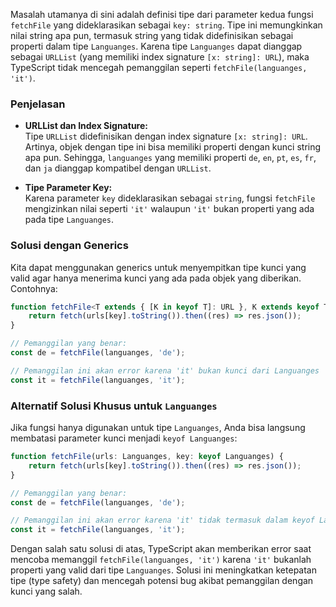 ﻿Masalah utamanya di sini adalah definisi tipe dari parameter kedua fungsi `fetchFile` yang dideklarasikan sebagai `key: string`. Tipe ini memungkinkan nilai string apa pun, termasuk string yang tidak didefinisikan sebagai properti dalam tipe `Languanges`. Karena tipe `Languanges` dapat dianggap sebagai `URLList` (yang memiliki index signature `[x: string]: URL`), maka TypeScript tidak mencegah pemanggilan seperti `fetchFile(languanges, 'it')`.

### Penjelasan

- **URLList dan Index Signature:**  
  Tipe `URLList` didefinisikan dengan index signature `[x: string]: URL`. Artinya, objek dengan tipe ini bisa memiliki properti dengan kunci string apa pun. Sehingga, `languanges` yang memiliki properti `de`, `en`, `pt`, `es`, `fr`, dan `ja` dianggap kompatibel dengan `URLList`.

- **Tipe Parameter Key:**  
  Karena parameter `key` dideklarasikan sebagai `string`, fungsi `fetchFile` mengizinkan nilai seperti `'it'` walaupun `'it'` bukan properti yang ada pada tipe `Languanges`.

### Solusi dengan Generics

Kita dapat menggunakan generics untuk menyempitkan tipe kunci yang valid agar hanya menerima kunci yang ada pada objek yang diberikan. Contohnya:

```typescript
function fetchFile<T extends { [K in keyof T]: URL }, K extends keyof T>(urls: T, key: K) {
    return fetch(urls[key].toString()).then((res) => res.json());
}

// Pemanggilan yang benar:
const de = fetchFile(languanges, 'de');

// Pemanggilan ini akan error karena 'it' bukan kunci dari Languanges
const it = fetchFile(languanges, 'it');
```

### Alternatif Solusi Khusus untuk `Languanges`

Jika fungsi hanya digunakan untuk tipe `Languanges`, Anda bisa langsung membatasi parameter kunci menjadi `keyof Languanges`:

```typescript
function fetchFile(urls: Languanges, key: keyof Languanges) {
    return fetch(urls[key].toString()).then((res) => res.json());
}

// Pemanggilan yang benar:
const de = fetchFile(languanges, 'de');

// Pemanggilan ini akan error karena 'it' tidak termasuk dalam keyof Languanges
const it = fetchFile(languanges, 'it');
```

Dengan salah satu solusi di atas, TypeScript akan memberikan error saat mencoba memanggil `fetchFile(languanges, 'it')` karena `'it'` bukanlah properti yang valid dari tipe `Languanges`. Solusi ini meningkatkan ketepatan tipe (type safety) dan mencegah potensi bug akibat pemanggilan dengan kunci yang salah.